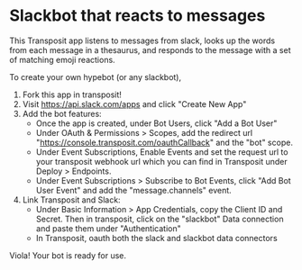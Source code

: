 # Slackbot that reacts to messages

This Transposit app listens to messages from slack, looks up the words from each message in a thesaurus, and responds to the message with a set of matching emoji reactions.

To create your own hypebot (or any slackbot), 
1. Fork this app in transposit!
2. Visit https://api.slack.com/apps and click "Create New App"
3. Add the bot features:
    - Once the app is created, under Bot Users, click "Add a Bot User"
    - Under OAuth & Permissions > Scopes, add the redirect url "https://console.transposit.com/oauthCallback" and the "bot" scope.
    - Under Event Subscriptions, Enable Events and set the request url to your transposit webhook url which you can find in Transposit under Deploy > Endpoints.
    - Under Event Subscriptions > Subscribe to Bot Events, click "Add Bot User Event" and add the "message.channels" event.
4. Link Transposit and Slack:
    - Under Basic Information > App Credentials, copy the Client ID and Secret. Then in transposit, click on the "slackbot" Data connection and paste them under "Authentication"
    - In Transposit, oauth both the slack and slackbot data connectors

 Viola! Your bot is ready for use.

